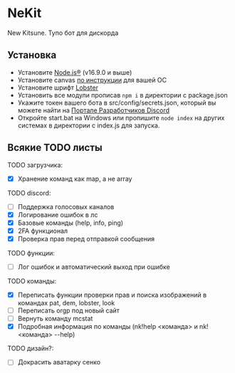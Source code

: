 # NeKit
New Kitsune. Тупо бот для дискорда

## Установка
- Установите [Node.js®](https://nodejs.org/) (v16.9.0 и выше) 
- Установите canvas [по инструкции](https://github.com/Automattic/node-canvas/wiki) для вашей ОС
- Установите шрифт [Lobster](https://fonts.google.com/specimen/Lobster)
- Установить все модули прописав `npm i` в директории с package.json
- Укажите токен вашего бота в src/config/secrets.json, который вы можете найти на [Портале Разработчиков Discord](https://discord.com/developers/)
- Откройте start.bat на Windows или пропишите `node index` на других системах в директории с index.js для запуска.

## Всякие TODO листы

TODO загрузчика:
- [x] Хранение команд как map, а не array

TODO discord:
- [ ] Поддержка голосовых каналов
- [x] Логирование ошибок в лс
- [x] Базовые команды (help, info, ping)
- [x] 2FA функционал
- [x] Проверка прав перед отправкой сообщения

TODO функции:
- [ ] Лог ошибок и автоматический выход при ошибке

TODO команды:
- [x] Переписать функции проверки прав и поиска изображений в командах pat, dem, lobster, look
- [ ] Переписать orgp под новый сайт
- [ ] Вернуть команду mcstat
- [x] Подробная информация по команды (nk!help <команда> и nk!<команда> --help)

TODO дизайн?:
- [ ] Докрасить аватарку сенко


